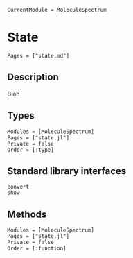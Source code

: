 ```@meta
CurrentModule = MoleculeSpectrum
```

# State
```@index
Pages = ["state.md"]
```

## Description

Blah

## Types
```@autodocs
Modules = [MoleculeSpectrum]
Pages = ["state.jl"]
Private = false
Order = [:type]
```

## Standard library interfaces
```@docs
convert
show
```

## Methods
```@autodocs
Modules = [MoleculeSpectrum]
Pages = ["state.jl"]
Private = false
Order = [:function]
```
